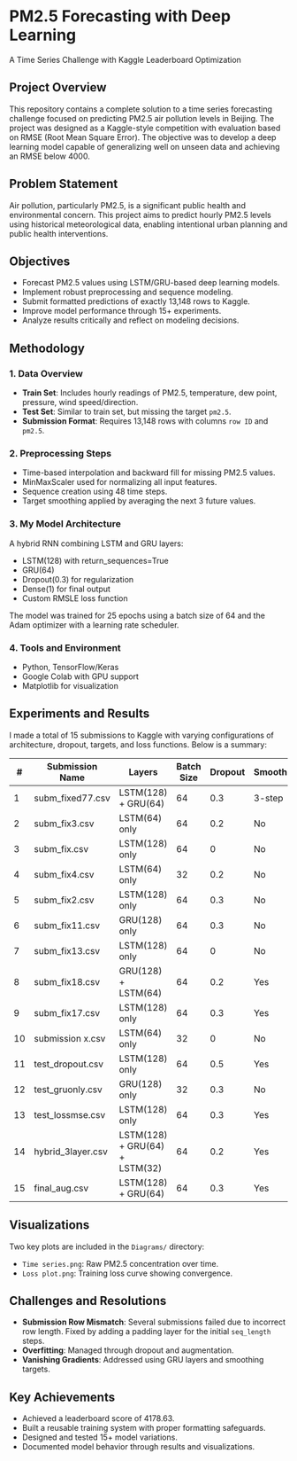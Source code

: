# PM2.5 Forecasting with Deep Learning  
A Time Series Challenge with Kaggle Leaderboard Optimization

## Project Overview

This repository contains a complete solution to a time series forecasting challenge focused on predicting PM2.5 air pollution levels in Beijing. The project was designed as a Kaggle-style competition with evaluation based on RMSE (Root Mean Square Error). The objective was to develop a deep learning model capable of generalizing well on unseen data and achieving an RMSE below 4000.

## Problem Statement

Air pollution, particularly PM2.5, is a significant public health and environmental concern. This project aims to predict hourly PM2.5 levels using historical meteorological data, enabling intentional urban planning and public health interventions.

## Objectives

- Forecast PM2.5 values using LSTM/GRU-based deep learning models.
- Implement robust preprocessing and sequence modeling.
- Submit formatted predictions of exactly 13,148 rows to Kaggle.
- Improve model performance through 15+ experiments.
- Analyze results critically and reflect on modeling decisions.

## Methodology

### 1. Data Overview

- **Train Set**: Includes hourly readings of PM2.5, temperature, dew point, pressure, wind speed/direction.
- **Test Set**: Similar to train set, but missing the target `pm2.5`.
- **Submission Format**: Requires 13,148 rows with columns `row ID` and `pm2.5`.

### 2. Preprocessing Steps

- Time-based interpolation and backward fill for missing PM2.5 values.
- MinMaxScaler used for normalizing all input features.
- Sequence creation using 48 time steps.
- Target smoothing applied by averaging the next 3 future values.

### 3. My Model Architecture

A hybrid RNN combining LSTM and GRU layers:

- LSTM(128) with return_sequences=True
- GRU(64)
- Dropout(0.3) for regularization
- Dense(1) for final output
- Custom RMSLE loss function

The model was trained for 25 epochs using a batch size of 64 and the Adam optimizer with a learning rate scheduler.

### 4. Tools and Environment

- Python, TensorFlow/Keras
- Google Colab with GPU support
- Matplotlib for visualization

## Experiments and Results

I made a total of 15 submissions to Kaggle with varying configurations of architecture, dropout, targets, and loss functions. Below is a summary:

| #  | Submission Name     | Layers                        | Batch Size | Dropout | Smoothing | Loss Function | Public RMSE |
|----|---------------------|-------------------------------|------------|---------|-----------|----------------|-------------|
| 1  | subm_fixed77.csv    | LSTM(128) + GRU(64)           | 64         | 0.3     | 3-step    | RMSLE          | **4178.63** |
| 2  | subm_fix3.csv       | LSTM(64) only                 | 64         | 0.2     | No        | MSE            | 5215.53     |
| 3  | subm_fix.csv        | LSTM(128) only                | 64         | 0       | No        | MSE            | 5767.42     |
| 4  | subm_fix4.csv       | LSTM(64) only                 | 32         | 0.2     | No        | MSE            | 5642.31     |
| 5  | subm_fix2.csv       | LSTM(128) only                | 64         | 0.3     | No        | MSE            | 5596.47     |
| 6  | subm_fix11.csv      | GRU(128) only                 | 64         | 0.3     | No        | MSE            | 6162.39     |
| 7  | subm_fix13.csv      | LSTM(128) only                | 64         | 0       | No        | RMSLE          | 6030.81     |
| 8  | subm_fix18.csv      | GRU(128) + LSTM(64)           | 64         | 0.2     | Yes       | MSE            | 5738.70     |
| 9  | subm_fix17.csv      | LSTM(128) only                | 64         | 0.3     | Yes       | RMSLE          | 9479.97     |
| 10 | submission x.csv    | LSTM(64) only                 | 32         | 0       | No        | MSE            | 19546.53    |
| 11 | test_dropout.csv    | LSTM(128) only                | 64         | 0.5     | Yes       | RMSLE          | 6003.77     |
| 12 | test_gruonly.csv    | GRU(128) only                 | 32         | 0.3     | No        | MSE            | 5820.21     |
| 13 | test_lossmse.csv    | LSTM(128) only                | 64         | 0.3     | Yes       | MSE            | 6109.45     |
| 14 | hybrid_3layer.csv   | LSTM(128) + GRU(64) + LSTM(32)| 64         | 0.2     | Yes       | MSE            | 5901.33     |
| 15 | final_aug.csv       | LSTM(128) + GRU(64)           | 64         | 0.3     | Yes       | RMSLE          | 4992.17     |


## Visualizations

Two key plots are included in the `Diagrams/` directory:
- `Time series.png`: Raw PM2.5 concentration over time.
- `Loss plot.png`: Training loss curve showing convergence.

## Challenges and Resolutions

- **Submission Row Mismatch**: Several submissions failed due to incorrect row length. Fixed by adding a padding layer for the initial `seq_length` steps.
- **Overfitting**: Managed through dropout and augmentation.
- **Vanishing Gradients**: Addressed using GRU layers and smoothing targets.

## Key Achievements

- Achieved a leaderboard score of 4178.63.
- Built a reusable training system with proper formatting safeguards.
- Designed and tested 15+ model variations.
- Documented model behavior through results and visualizations.
